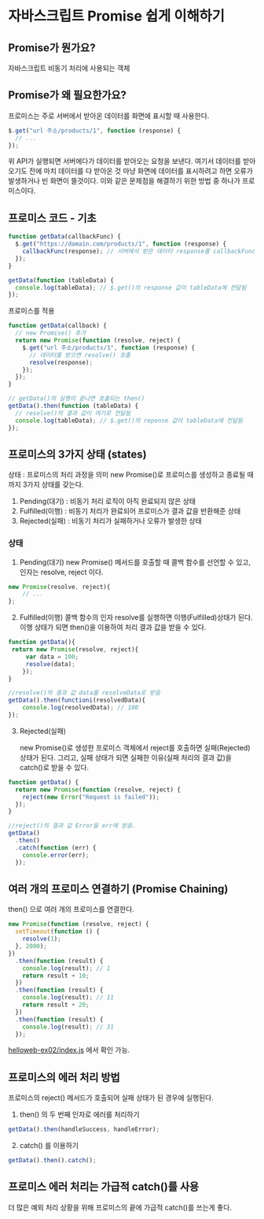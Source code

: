 # 자바스크립트 Promise 쉽게 이해하기

## Promise가 뭔가요?

자바스크립트 비동기 처리에 사용되는 객체

## Promise가 왜 필요한가요?

프로미스는 주로 서버에서 받아온 데이터를 화면에 표시할 때 사용한다.

```javascript
$.get("url 주소/products/1", function (response) {
  // ...
});
```

위 API가 실행되면 서버에다가 데이터를 받아오는 요청을 보낸다.
여기서 데이터를 받아오기도 전에 마치 데이터를 다 받아온 것 마냥 화면에 데이터를 표시하려고 하면 오류가 발생하거나 빈 화면이 뜰것이다. 이와 같은 문제점을 해결하기 위한 방법 중 하나가 프로미스이다.

## 프로미스 코드 - 기초

```javascript
function getData(callbackFunc) {
  $.get("https://domain.com/products/1", function (response) {
    callbackFunc(response); // 서버에서 받은 데이터 response를 callbackFunc() 함수에 넘겨줌
  });
}

getData(function (tableData) {
  console.log(tableData); // $.get()의 response 값이 tableData에 전달됨
});
```

프로미스를 적용

```javascript
function getData(callback) {
  // new Promise() 추가
  return new Promise(function (resolve, reject) {
    $.get("url 주소/products/1", function (response) {
      // 데이터를 받으면 resolve() 호출
      resolve(response);
    });
  });
}

// getData()의 실행이 끝나면 호출되는 then()
getData().then(function (tableData) {
  // resolve()의 결과 값이 여기로 전달됨
  console.log(tableData); // $.get()의 reponse 값이 tableData에 전달됨
});
```

## 프로미스의 3가지 상태 (states)

상태 : 프로미스의 처리 과정을 의미
new Promise()로 프로미스를 생성하고 종료될 때까지 3가지 상태를 갖는다.

1. Pending(대기) : 비동기 처리 로직이 아직 완료되지 않은 상태
2. Fulfilled(이행) : 비동기 처리가 완료되어 프로미스가 결과 값을 반환해준 상태
3. Rejected(실패) : 비동기 처리가 실패하거나 오류가 발생한 상태

### 상태

1. Pending(대기)
   new Promise() 메서드를 호출할 때 콜백 함수를 선언할 수 있고, 인자는 resolve, reject 이다.

```javascript
new Promise(resolve, reject){
    // ...
};
```

2. Fulfilled(이행)
   콜백 함수의 인자 resolve를 실행하면 이행(Fulfilled)상태가 된다.
   이행 상태가 되면 then()을 이용하여 처리 결과 값을 받을 수 있다.

```javascript
function getData(){
 return new Promise(resolve, reject){
     var data = 100;
     resolve(data);
    });
}

//resolve()의 결과 값 data를 resolveData로 받음
getData().then(functioni(resolvedData){
    console.log(resolvedData); // 100
});
```

3. Rejected(실패)

   new Promise()로 생성한 프로미스 객체에서 reject를 호출하면 실패(Rejected) 상태가 된다.
   그리고, 실패 상태가 되면 실패한 이유(실패 처리의 결과 값)을 catch()로 받을 수 있다.

```javascript
function getData() {
  return new Promise(function (resolve, reject) {
    reject(new Error("Request is failed"));
  });
}

//reject()의 결과 값 Error을 err에 받음.
getData()
  .then()
  .catch(function (err) {
    console.error(err);
  });
```

## 여러 개의 프로미스 연결하기 (Promise Chaining)

then() 으로 여러 개의 프로미스를 연결한다.

```javascript
new Promise(function (resolve, reject) {
  setTimeout(function () {
    resolve(1);
  }, 2000);
})
  .then(function (result) {
    console.log(result); // 1
    return result + 10;
  })
  .then(function (result) {
    console.log(result); // 11
    return result + 20;
  })
  .then(function (result) {
    console.log(result); // 31
  });
```

<a href="https://github.com/Sewonzzang123/node-practices/blob/main/helloweb-ex02/index.js"> helloweb-ex02/index.js</a> 에서 확인 가능.

## 프로미스의 에러 처리 방법

프로미스의 reject() 메서드가 호출되어 실패 상태가 된 경우에 실행된다.

1. then() 의 두 번째 인자로 에러를 처리하기

```javascript
getData().then(handleSuccess, handleError);
```

2. catch() 를 이용하기

```javascript
getData().then().catch();
```

## 프로미스 에러 처리는 가급적 catch()를 사용

더 많은 예외 처리 상황을 위해 프로미스의 끝에 가급적 catch()를 쓰는게 좋다.

